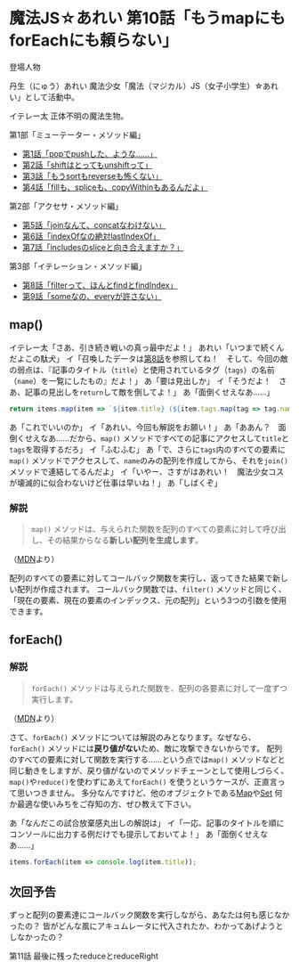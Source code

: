 # 魔法JS☆あれい 第10話「もうmapにもforEachにも頼らない」


登場人物

丹生（にゅう）あれい
魔法少女「魔法（マジカル）JS（女子小学生）☆あれい」として活動中。

イテレー太
正体不明の魔法生物。

第1部「ミューテーター・メソッド編」
* [第1話「popでpushした、ような……」](https://qiita.com/8amjp/items/e44e707ccc8c95b4a40d)
* [第2話「shiftはとってもunshiftって」](https://qiita.com/8amjp/items/3fc1b2defd28ba1c2df3)
* [第3話「もうsortもreverseも怖くない」](https://qiita.com/8amjp/items/86f5294981fbebd3fe2d)
* [第4話「fillも、spliceも、copyWithinもあるんだよ」](https://qiita.com/8amjp/items/0741e35b70ea32711265)

第2部「アクセサ・メソッド編」
* [第5話「joinなんて、concatなわけない」](https://qiita.com/8amjp/items/229c41ad2146728abd89)
* [第6話「indexOfなの絶対lastIndexOf」](https://qiita.com/8amjp/items/f7e421722e419c1c0a7d)
* [第7話「includesのsliceと向き合えますか？」](https://qiita.com/8amjp/items/007ac192399225db3843)

第3部「イテレーション・メソッド編」
* [第8話「filterって、ほんとfindとfindIndex」](https://qiita.com/8amjp/items/f7014b09c5c2a6440a74)
* [第9話「someなの、everyが許さない」](https://qiita.com/8amjp/items/ec91d29f8f166b45efbb)

## map()

イテレー太「さあ、引き続き戦いの真っ最中だよ！」
あれい「いつまで続くんだよこの駄犬」
イ「召喚したデータは[第8話](https://qiita.com/8amjp/items/f7014b09c5c2a6440a74)を参照してね！　そして、今回の敵の弱点は、『記事のタイトル（`title`）と使用されているタグ（`tags`）の名前（`name`）を一覧にしたもの』だよ！」
あ「要は見出しか」
イ「そうだよ！　さあ、記事の見出しを`return`して敵を倒してよ！」
あ「面倒くせえなあ……」

```js
return items.map(item => `${item.title} (${item.tags.map(tag => tag.name).join('/')})`)
```

あ「これでいいのか」
イ「あれい、今回も解説をお願い！」
あ「ああん？　面倒くせえなあ……だから、`map()` メソッドですべての記事にアクセスして`title`と`tags`を取得するだろ」
イ「ふむふむ」
あ「で、さらに`tags`内のすべての要素に`map()` メソッドでアクセスして、`name`のみの配列を作成してから、それを`join()`メソッドで連結してるんだよ」
イ「いやー、さすがはあれい！　魔法少女コスが壊滅的に似合わないけど仕事は早いね！」
あ「しばくぞ」

### 解説

> `map()` メソッドは、与えられた関数を配列のすべての要素に対して呼び出し、その結果からなる**新しい配列を生成します**。

（[MDN](https://developer.mozilla.org/ja/docs/Web/JavaScript/Reference/Global_Objects/Array/map)より）

配列のすべての要素に対してコールバック関数を実行し、返ってきた結果で新しい配列が作成されます。
コールバック関数では、`filter()` メソッドと同じく、「現在の要素、現在の要素のインデックス、元の配列」という3つの引数を使用できます。

## forEach()

### 解説

> `forEach()` メソッドは与えられた関数を、配列の各要素に対して一度ずつ実行します。

（[MDN](https://developer.mozilla.org/ja/docs/Web/JavaScript/Reference/Global_Objects/Array/forEach)より）

さて、`forEach()` メソッドについては解説のみとなります。なぜなら、`forEach()` メソッドには**戻り値がない**ため、敵に攻撃できないからです。
配列のすべての要素に対して関数を実行する……という点では`map()` メソッドなどと同じ動きをしますが、戻り値がないのでメソッドチェーンとして使用しづらく、`map()`や`reduce()`を使わずにあえて`forEach()` を使うというケースが、正直言って思いつきません。
多分なんですけど、他のオブジェクトである[Map](https://developer.mozilla.org/ja/docs/Web/JavaScript/Reference/Global_Objects/Map)や[Set](https://developer.mozilla.org/ja/docs/Web/JavaScript/Reference/Global_Objects/Set)
何か最適な使いみちをご存知の方、ぜひ教えて下さい。

あ「なんだこの試合放棄感丸出しの解説は」
イ「一応、記事のタイトルを順にコンソールに出力する例だけでも提示しておいてよ！」
あ「面倒くせえなあ……」

```js
items.forEach(item => console.log(item.title));
```

## 次回予告

ずっと配列の要素達にコールバック関数を実行しながら、あなたは何も感じなかったの？
皆がどんな風にアキュムレータに代入されたか、わかってあげようとしなかったの？

第11話 最後に残ったreduceとreduceRight
<!--stackedit_data:
eyJoaXN0b3J5IjpbLTE0Mjg4NzMzMTUsMjU5NjAwMDg5LDEyOT
gzMzkxNDQsNTg4NzA5MDk3LDcyOTEzMTA3NCwtMjE0NTU4MDQw
OCwtMTUxNjgyNzIwNiwtMTQ3NDEzOTQxNyw3MTExODAwODgsMz
AyNTMxNzYsMTY1NDQ0MjU3OSwtODc3NDY5MDAsLTE3NDcxMzg4
MTUsLTE4MTY5NTE0ODQsMTcxNjIwMjM4NSwtODQzNDU0MjczLD
gxNjE5MDc5MywtMTIwNDIzNzc3MiwxNTI4OTU4MDY5XX0=
-->